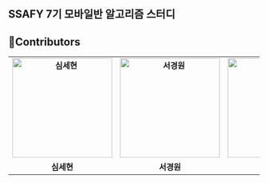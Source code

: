 ## SSAFY 7기 모바일반 알고리즘 스터디

## 🌈Contributors 
<table align="center" style="font-weight : bold">
    <tr>
        <td align="center">
            <a href="https://github.com/ssonghj">                 
                <img alt="심세현" src="https://avatars.githubusercontent.com/Nonspecialist1" width="200" />            
            </a>
        </td>
        <td align="center">
            <a href="https://github.com/Nonspecialist1">                 
                <img alt="서경원" src="https://avatars.githubusercontent.com/skw4223" width="200" />            
            </a>
        </td>
        <td align="center">
            <a href="https://github.com/GideokLee">                 
                <img alt="한상엽" src="https://avatars.githubusercontent.com/HanYeop" width="200" />            
            </a>
        </td>
        <td align="center">
            <a href="https://github.com/jdsaeyqo">                 
                <img alt="김재홍" src="https://avatars.githubusercontent.com/style070" width="200" />            
            </a>
        </td>
        <td align="center">
            <a href="https://github.com/amane-IT">                 
                <img alt="정봉진" src="https://avatars.githubusercontent.com/JeongBJ" width="200" />            
            </a>
        </td>
    </tr>
    <tr>
        <td align="center">심세현</td>
        <td align="center">서경원</td>
        <td align="center">한상엽</td>
        <td align="center">김재홍</td>
        <td align="center">정봉진</td>
    </tr>
</table>
